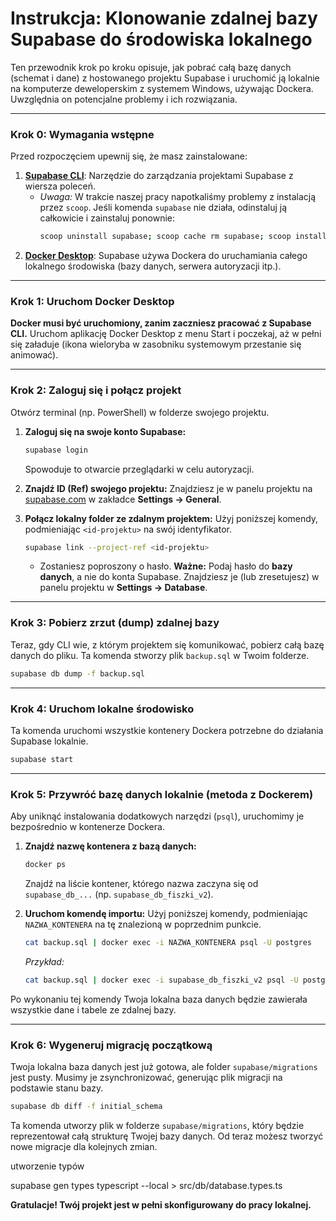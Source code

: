 # Instrukcja: Klonowanie zdalnej bazy Supabase do środowiska lokalnego

Ten przewodnik krok po kroku opisuje, jak pobrać całą bazę danych (schemat i dane) z hostowanego projektu Supabase i uruchomić ją lokalnie na komputerze deweloperskim z systemem Windows, używając Dockera. Uwzględnia on potencjalne problemy i ich rozwiązania.

---

### Krok 0: Wymagania wstępne

Przed rozpoczęciem upewnij się, że masz zainstalowane:

1.  **[Supabase CLI](https://supabase.com/docs/guides/cli/getting-started)**: Narzędzie do zarządzania projektami Supabase z wiersza poleceń.
    - _Uwaga:_ W trakcie naszej pracy napotkaliśmy problemy z instalacją przez `scoop`. Jeśli komenda `supabase` nie działa, odinstaluj ją całkowicie i zainstaluj ponownie:
      ```bash
      scoop uninstall supabase; scoop cache rm supabase; scoop install supabase
      ```
2.  **[Docker Desktop](https://www.docker.com/products/docker-desktop/)**: Supabase używa Dockera do uruchamiania całego lokalnego środowiska (bazy danych, serwera autoryzacji itp.).

---

### Krok 1: Uruchom Docker Desktop

**Docker musi być uruchomiony, zanim zaczniesz pracować z Supabase CLI.**
Uruchom aplikację Docker Desktop z menu Start i poczekaj, aż w pełni się załaduje (ikona wieloryba w zasobniku systemowym przestanie się animować).

---

### Krok 2: Zaloguj się i połącz projekt

Otwórz terminal (np. PowerShell) w folderze swojego projektu.

1.  **Zaloguj się na swoje konto Supabase:**

    ```bash
    supabase login
    ```

    Spowoduje to otwarcie przeglądarki w celu autoryzacji.

2.  **Znajdź ID (Ref) swojego projektu:**
    Znajdziesz je w panelu projektu na [supabase.com](https://supabase.com) w zakładce **Settings -> General**.

3.  **Połącz lokalny folder ze zdalnym projektem:**
    Użyj poniższej komendy, podmieniając `<id-projektu>` na swój identyfikator.
    ```bash
    supabase link --project-ref <id-projektu>
    ```
    - Zostaniesz poproszony o hasło. **Ważne:** Podaj hasło do **bazy danych**, a nie do konta Supabase. Znajdziesz je (lub zresetujesz) w panelu projektu w **Settings -> Database**.

---

### Krok 3: Pobierz zrzut (dump) zdalnej bazy

Teraz, gdy CLI wie, z którym projektem się komunikować, pobierz całą bazę danych do pliku. Ta komenda stworzy plik `backup.sql` w Twoim folderze.

```bash
supabase db dump -f backup.sql
```

---

### Krok 4: Uruchom lokalne środowisko

Ta komenda uruchomi wszystkie kontenery Dockera potrzebne do działania Supabase lokalnie.

```bash
supabase start
```

---

### Krok 5: Przywróć bazę danych lokalnie (metoda z Dockerem)

Aby uniknąć instalowania dodatkowych narzędzi (`psql`), uruchomimy je bezpośrednio w kontenerze Dockera.

1.  **Znajdź nazwę kontenera z bazą danych:**

    ```bash
    docker ps
    ```

    Znajdź na liście kontener, którego nazwa zaczyna się od `supabase_db_...` (np. `supabase_db_fiszki_v2`).

2.  **Uruchom komendę importu:**
    Użyj poniższej komendy, podmieniając `NAZWA_KONTENERA` na tę znalezioną w poprzednim punkcie.
    ```bash
    cat backup.sql | docker exec -i NAZWA_KONTENERA psql -U postgres
    ```
    _Przykład:_
    ```bash
    cat backup.sql | docker exec -i supabase_db_fiszki_v2 psql -U postgres
    ```

Po wykonaniu tej komendy Twoja lokalna baza danych będzie zawierała wszystkie dane i tabele ze zdalnej bazy.

---

### Krok 6: Wygeneruj migrację początkową

Twoja lokalna baza danych jest już gotowa, ale folder `supabase/migrations` jest pusty. Musimy je zsynchronizować, generując plik migracji na podstawie stanu bazy.

```bash
supabase db diff -f initial_schema
```

Ta komenda utworzy plik w folderze `supabase/migrations`, który będzie reprezentował całą strukturę Twojej bazy danych. Od teraz możesz tworzyć nowe migracje dla kolejnych zmian.

utworzenie typów

supabase gen types typescript --local > src/db/database.types.ts

**Gratulacje! Twój projekt jest w pełni skonfigurowany do pracy lokalnej.**
